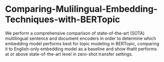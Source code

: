 # Comparing-Mulilingual-Embedding-Techniques-with-BERTopic

We perform a comprehensive comparison of state-of-the-art (SOTA) multilingual sentence and document encoders in order to determine which embedding model performs best for topic modeling in BERTopic, comparing it to English-only embedding model as a baseline and show thatit performs at or above state-of-the-art level in zero-shot transfer settings.
